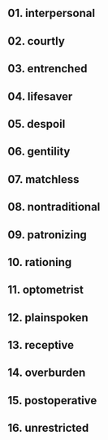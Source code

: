 ## 01. interpersonal

## 02. courtly

## 03. entrenched

## 04. lifesaver

## 05. despoil

## 06. gentility

## 07. matchless

## 08. nontraditional

## 09. patronizing

## 10. rationing

## 11. optometrist

## 12. plainspoken

## 13. receptive

## 14. overburden

## 15. postoperative

## 16. unrestricted